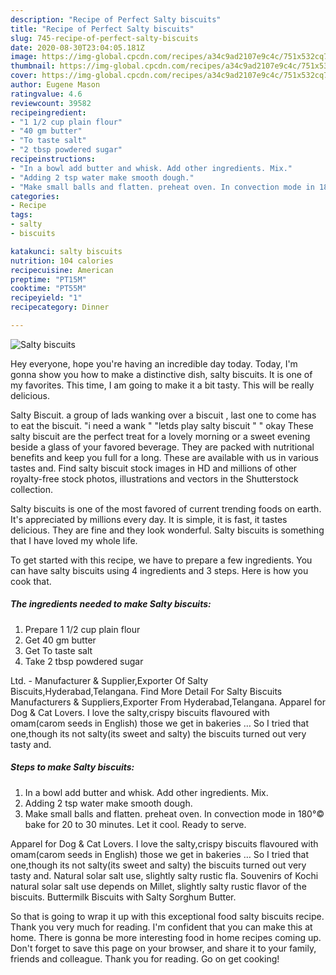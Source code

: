 ```yaml
---
description: "Recipe of Perfect Salty biscuits"
title: "Recipe of Perfect Salty biscuits"
slug: 745-recipe-of-perfect-salty-biscuits
date: 2020-08-30T23:04:05.181Z
image: https://img-global.cpcdn.com/recipes/a34c9ad2107e9c4c/751x532cq70/salty-biscuits-recipe-main-photo.jpg
thumbnail: https://img-global.cpcdn.com/recipes/a34c9ad2107e9c4c/751x532cq70/salty-biscuits-recipe-main-photo.jpg
cover: https://img-global.cpcdn.com/recipes/a34c9ad2107e9c4c/751x532cq70/salty-biscuits-recipe-main-photo.jpg
author: Eugene Mason
ratingvalue: 4.6
reviewcount: 39582
recipeingredient:
- "1 1/2 cup plain flour"
- "40 gm butter"
- "To taste salt"
- "2 tbsp powdered sugar"
recipeinstructions:
- "In a bowl add butter and whisk. Add other ingredients. Mix."
- "Adding 2 tsp water make smooth dough."
- "Make small balls and flatten. preheat oven. In convection mode in 180°© bake for 20 to 30 minutes. Let it cool. Ready to serve."
categories:
- Recipe
tags:
- salty
- biscuits

katakunci: salty biscuits 
nutrition: 104 calories
recipecuisine: American
preptime: "PT15M"
cooktime: "PT55M"
recipeyield: "1"
recipecategory: Dinner

---
```



![Salty biscuits](https://img-global.cpcdn.com/recipes/a34c9ad2107e9c4c/751x532cq70/salty-biscuits-recipe-main-photo.jpg)

Hey everyone, hope you're having an incredible day today. Today, I'm gonna show you how to make a distinctive dish, salty biscuits. It is one of my favorites. This time, I am going to make it a bit tasty. This will be really delicious.

Salty Biscuit. a group of lads wanking over a biscuit , last one to come has to eat the biscuit. &#34;i need a wank &#34; &#34;letds play salty biscuit &#34; &#34; okay  These salty biscuit are the perfect treat for a lovely morning or a sweet evening beside a glass of your favored beverage. They are packed with nutritional benefits and keep you full for a long. These are available with us in various tastes and. Find salty biscuit stock images in HD and millions of other royalty-free stock photos, illustrations and vectors in the Shutterstock collection.

Salty biscuits is one of the most favored of current trending foods on earth. It's appreciated by millions every day. It is simple, it is fast, it tastes delicious. They are fine and they look wonderful. Salty biscuits is something that I have loved my whole life.


To get started with this recipe, we have to prepare a few ingredients. You can have salty biscuits using 4 ingredients and 3 steps. Here is how you cook that.

<!--inarticleads1-->

##### The ingredients needed to make Salty biscuits:

1. Prepare 1 1/2 cup plain flour
1. Get 40 gm butter
1. Get To taste salt
1. Take 2 tbsp powdered sugar


Ltd. - Manufacturer &amp; Supplier,Exporter Of Salty Biscuits,Hyderabad,Telangana. Find More Detail For Salty Biscuits Manufacturers &amp; Suppliers,Exporter From Hyderabad,Telangana. Apparel for Dog &amp; Cat Lovers. I love the salty,crispy biscuits flavoured with omam(carom seeds in English) those we get in bakeries … So I tried that one,though its not salty(its sweet and salty) the biscuits turned out very tasty and. 

<!--inarticleads2-->

##### Steps to make Salty biscuits:

1. In a bowl add butter and whisk. Add other ingredients. Mix.
1. Adding 2 tsp water make smooth dough.
1. Make small balls and flatten. preheat oven. In convection mode in 180°© bake for 20 to 30 minutes. Let it cool. Ready to serve.


Apparel for Dog &amp; Cat Lovers. I love the salty,crispy biscuits flavoured with omam(carom seeds in English) those we get in bakeries … So I tried that one,though its not salty(its sweet and salty) the biscuits turned out very tasty and. Natural solar salt use, slightly salty rustic fla. Souvenirs of Kochi natural solar salt use depends on Millet, slightly salty rustic flavor of the biscuits. Buttermilk Biscuits with Salty Sorghum Butter. 

So that is going to wrap it up with this exceptional food salty biscuits recipe. Thank you very much for reading. I'm confident that you can make this at home. There is gonna be more interesting food in home recipes coming up. Don't forget to save this page on your browser, and share it to your family, friends and colleague. Thank you for reading. Go on get cooking!
